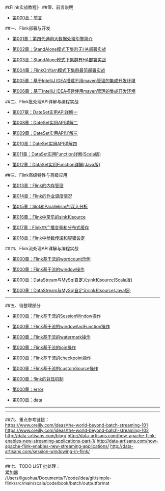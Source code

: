 #《Flink实战教程》
##零、前言说明

* [第000章：前言](README.md)  

##一、Flink部署与开发

* [第001章：第四代通用大数据处理引擎简介](book/introduce/introduce.md)

* [第002章：StandAlone模式下集群无HA部署实战](book/install/installnha.md)

* [第003章：StandAlone模式下集群有HA部署实战](book/install/installha.md)

* [第004章：FlinkOnYarn模式下集群最简部署实战](book/yarn/yarn.md)

* [第005章：基于IntelliJ IDEA搭建不用maven管理的集成开发环境](book/ide/idea/idea.md)

* [第006章：基于IntelliJ IDEA搭建使用maven管理的集成开发环境](book/ide/idea-maven/idea-maven.md)

##二、Flink批处理API详解与编程实战

* [第007章：DateSet实用API详解一](book/api/dataset/dataset01.md)

* [第008章：DateSet实用API详解二](book/api/dataset/dataset02.md)

* [第009章：DateSet实用API详解三](book/api/dataset/dataset03.md)

* [第010章：DateSet实用API详解四](book/api/dataset/dataset04.md)

* [第011章：DataSet实用Function详解(Scala版)](book/api/datasetFunction/datasetFunctionScala.md)

* [第012章：DataSet实用Function详解(Java版)](book/api/datasetFunction/datasetFunctionJava.md)

##三、Flink高级特性与高级应用
* [第013章：Flink的内存管理](book/memory/memory.md)

* [第014章：Flink的作业调度情况](book/internal/JobsScheduling/JobsScheduling.md)

* [第015章：Slot和Parallelism的深入分析](book/internal/slot-parallelism/slot-parallelism.md)

* [第016章：Flink中常见的sink和source](book/api/sinksource/sinksource.md)

* [第017章：Flink中广播变量和分布式缓存](book/api/sinksource/VariablesCache.md)

* [第018章：Flink中参数传递和容错设定](book/api/sinksource/ParamFault.md)

##四、Flink流处理API详解与编程实战
* [第000章：Flink基于流的wordcount示例](book/stream/streamwc/streamwc.md)

* [第000章：Flink基于流的window操作](book/stream/window/window.md)

* [第000章：DataStream与MySql自定义sink和source(Scala版)](book/stream/customSource/customSourceScala.md)

* [第000章：DataStream与MySql自定义sink和source(Java版)](book/stream/customSource/customSourceJava.md)

---
##五、待整理部分
* [第000章：Flink基于流的SessionWindow操作](book/stream/sessionWindow/sessionWindow.md)

* [第000章：Flink基于流的windowAndFunction操作](book/stream/windowAndFunction/sessionWindow.md)

* [第000章：Flink基于流的watermark操作](book/stream/wartermark/watermark.md)

* [第000章：Flink基于流的join操作](book/stream/join/join.md)

* [第000章：Flink基于流的checkpoint操作](book/stream/checkpoint/checkpoint.md)

* [第000章：Flink基于流的customSource操作](book/stream/customSource/customSource.md)

* [第000章：flink的背压机制](book/backpressure/backpressure.md)

* [第000章：error](book/error/error.md)

* [第000章：data](book/data/data.md)


---




---
##六、重点参考链接：  
https://www.oreilly.com/ideas/the-world-beyond-batch-streaming-101
https://www.oreilly.com/ideas/the-world-beyond-batch-streaming-102
http://data-artisans.com/blog/
http://data-artisans.com/how-apache-flink-enables-new-streaming-applications-part-1/
http://data-artisans.com/how-apache-flink-enables-new-streaming-applications/
http://data-artisans.com/session-windowing-in-flink/


---
##七、TODO LIST
批处理：  
累加器  
/Users/liguohua/Documents/F/code/idea/git/simple-flink/src/main/scala/code/book/batch/outputformat   



